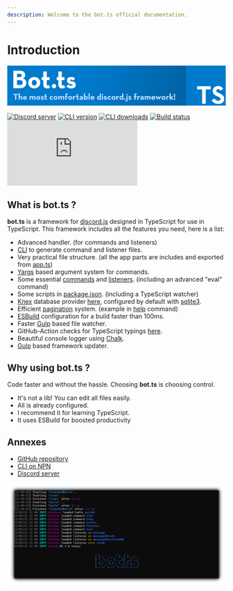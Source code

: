 ```yaml
---
description: Welcome to the bot.ts official documentation.
---
```


# Introduction

![](.gitbook/assets/bot.ts-banner.png)

[![Discord server](https://img.shields.io/discord/507389389098188820?color=7289da\&logo=discord\&logoColor=white)](https://discord.gg/3vC2XWK) [![CLI version](https://img.shields.io/npm/v/make-bot.ts.svg?maxAge=3600)](https://www.npmjs.com/package/make-bot.ts) [![CLI downloads](https://img.shields.io/npm/dt/make-bot.ts.svg?maxAge=3600)](https://www.npmjs.com/package/make-bot.ts) [![Build status](https://github.com/CamilleAbella/bot.ts/actions/workflows/test.yml/badge.svg)](https://github.com/CamilleAbella/bot.ts/actions/workflows/test.yml) [![Dependencies](https://img.shields.io/david/camilleabella/bot.ts)](https://david-dm.org/CamilleAbella/bot.ts)

## What is bot.ts ?

**bot.ts** is a framework for [discord.js](https://discord.js.org/#/) designed in TypeScript for use in TypeScript. This framework includes all the features you need, here is a list:

* Advanced handler. (for commands and listeners)
* [CLI](https://www.npmjs.com/package/make-bot.ts) to generate command and listener files.
* Very practical file structure. (all the app parts are includes and exported from [app.ts](https://github.com/CamilleAbella/bot.ts/blob/master/src/app.ts))
* [Yargs](http://yargs.js.org) based argument system for commands.
* Some essential [commands](https://github.com/CamilleAbella/bot.ts/blob/master/src/commands) and [listeners](https://github.com/CamilleAbella/bot.ts/blob/master/src/listeners). (including an advanced "eval" command)
* Some scripts in [package.json](https://github.com/CamilleAbella/bot.ts/blob/master/package.json). (including a TypeScript watcher)
* [Knex](http://knexjs.org) database provider [here](https://github.com/CamilleAbella/bot.ts/blob/master/src/app/database.ts), configured by default with [sqlite3](https://www.npmjs.com/package/sqlite3).
* Efficient [pagination](https://github.com/CamilleAbella/bot.ts/blob/master/src/app/pagination.ts) system. (example in [help](https://github.com/CamilleAbella/bot.ts/blob/master/src/commands/help.native.ts#L34) command)
* [ESBuild](https://esbuild.github.io) configuration for a build faster than 100ms.
* Faster [Gulp](https://gulpjs.com) based file watcher.
* GitHub-Action checks for TypeScript typings [here](https://github.com/CamilleAbella/bot.ts/blob/master/.github/workflows/test.yml).
* Beautiful console logger using [Chalk](https://github.com/chalk/chalk).
* [Gulp](https://gulpjs.com) based framework updater.

## Why using bot.ts ?

Code faster and without the hassle. Choosing **bot.ts** is choosing control.

* It's not a lib! You can edit all files easily.
* All is already configured.
* I recommend it for learning TypeScript.
* It uses ESBuild for boosted productivity

## Annexes

* [GitHub repository](https://github.com/CamilleAbella/bot.ts)
* [CLI on NPN](https://www.npmjs.com/package/make-bot.ts)
* [Discord server](https://discord.gg/3vC2XWK)

![bot.ts starting logs](.gitbook/assets/logs-bot.ts.png)
